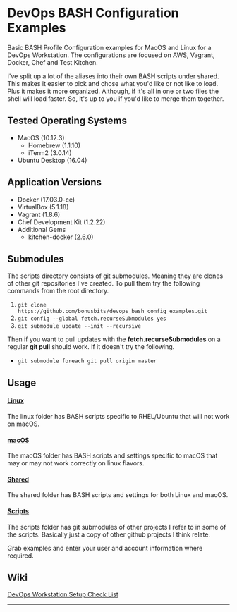 # DevOps BASH Configuration Examples

Basic BASH Profile Configuration examples for MacOS and Linux for a DevOps Workstation. 
The configurations are focused on AWS, Vagrant, Docker, Chef and Test Kitchen.

I've split up a lot of the aliases into their own BASH scripts under shared. 
This makes it easier to pick and chose what you'd like or not like to load. 
Plus it makes it more organized. Although, if it's all in one or two files the shell will load faster.
So, it's up to you if you'd like to merge them together.

## Tested Operating Systems
* MacOS (10.12.3)
    * Homebrew (1.1.10)
    * iTerm2 (3.0.14)
* Ubuntu Desktop (16.04)

## Application Versions
* Docker (17.03.0-ce)
* VirtualBox (5.1.18)
* Vagrant (1.8.6)
* Chef Development Kit (1.2.22)
* Additional Gems
    * kitchen-docker (2.6.0)
    
## Submodules
The scripts directory consists of git submodules. Meaning they are clones of other git repositories I've created.
To pull them try the following commands from the root directory.

1. ```git clone https://github.com/bonusbits/devops_bash_config_examples.git```
2. ```git config --global fetch.recurseSubmodules yes```
3. ```git submodule update --init --recursive```

Then if you want to pull updates with the **fetch.recurseSubmodules** on a regular **git pull** should work. If it doesn't try the following.
* ```git submodule foreach git pull origin master```
    
## Usage
#### [Linux](https://github.com/bonusbits/devops_bash_config_examples/tree/master/linux)
The linux folder has BASH scripts specific to RHEL/Ubuntu that will not work on macOS.

#### [macOS](https://github.com/bonusbits/devops_bash_config_examples/tree/master/macos)
The macOS folder has BASH scripts and settings specific to macOS that may or may not work correctly on linux flavors.

#### [Shared](https://github.com/bonusbits/devops_bash_config_examples/tree/master/shared)
The shared folder has BASH scripts and settings for both Linux and macOS.

#### [Scripts](https://github.com/bonusbits/devops_bash_config_examples/tree/master/scripts)
The scripts folder has git submodules of other projects I refer to in some of the scripts. 
Basically just a copy of other github projects I think relate.

Grab examples and enter your user and account information where required.

## Wiki
[DevOps Workstation Setup Check List](http://www.bonusbits.com/wiki/Reference:DevOps_Workstation_Setup_Check_List)

---
